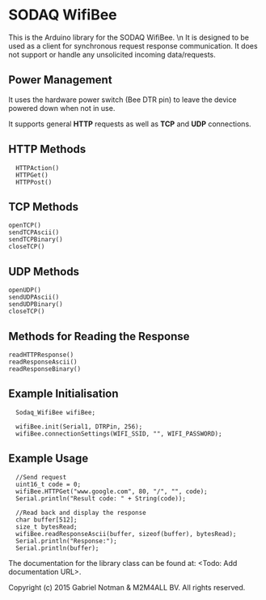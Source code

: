 # SODAQ WifiBee
This is the Arduino library for the SODAQ WifiBee. \n 
It is designed to be used as a client for synchronous request response communication.
It does not support or handle any unsolicited incoming data/requests.

## Power Management
It uses the hardware power switch (Bee DTR pin) to leave the device powered
down when not in use.

It supports general __HTTP__ requests as well as __TCP__ and __UDP__ connections.

## HTTP Methods

~~~~~~~~~~~~~~~{.c}
  HTTPAction()
  HTTPGet()
  HTTPPost()
~~~~~~~~~~~~~~~

## TCP Methods

~~~~~~~~~~~~~~~{.c}
openTCP()
sendTCPAscii()
sendTCPBinary()
closeTCP()
~~~~~~~~~~~~~~~

## UDP Methods

~~~~~~~~~~~~~~~{.c}
openUDP()
sendUDPAscii()
sendUDPBinary()
closeTCP()
~~~~~~~~~~~~~~~

## Methods for Reading the Response

~~~~~~~~~~~~~~~{.c}
readHTTPResponse()
readResponseAscii()
readResponseBinary()
~~~~~~~~~~~~~~~

## Example Initialisation

~~~~~~~~~~~~~~~{.c}
  Sodaq_WifiBee wifiBee;
  
  wifiBee.init(Serial1, DTRPin, 256);
  wifiBee.connectionSettings(WIFI_SSID, "", WIFI_PASSWORD);
~~~~~~~~~~~~~~~

## Example Usage

~~~~~~~~~~~~~~~{.c}
  //Send request
  uint16_t code = 0;
  wifiBee.HTTPGet("www.google.com", 80, "/", "", code);
  Serial.println("Result code: " + String(code));
  
  //Read back and display the response
  char buffer[512];
  size_t bytesRead;
  wifiBee.readResponseAscii(buffer, sizeof(buffer), bytesRead);
  Serial.println("Response:");
  Serial.println(buffer);
~~~~~~~~~~~~~~~

The documentation for the library class can be found at: <Todo: Add documentation URL>.

Copyright (c) 2015 Gabriel Notman & M2M4ALL BV.  All rights reserved.
